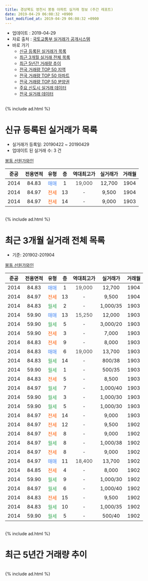 ```yaml
---
title: 경상북도 영천시 봉동 아파트 실거래 정보 (주간 레포트)
date: 2019-04-29 06:08:32 +0900
last_modified_at: 2019-04-29 06:08:32 +0900
---
```


* 업데이트 : 2019-04-29
* 자료 출처 : [국토교통부 실거래가 공개시스템](http://rt.molit.go.kr)
* 바로 가기
    * [신규 등록된 실거래가 목록](#신규-등록된-실거래가-목록)
    * [최근 3개월 실거래 전체 목록](#최근-3개월-실거래-전체-목록)
    * [최근 5년간 거래량 추이](#최근-5년간-거래량-추이)
    * [전국 거래량 TOP 50 지역](https://inasie.github.io/apt-trade-info/최근-3개월-전국에서-가장-거래가-많이-발생한-지역)
    * [전국 거래량 TOP 50 아파트](https://inasie.github.io/apt-trade-info/최근-3개월-전국에서-가장-거래가-많이-발생한-아파트)
    * [전국 거래량 TOP 50 분양권](https://inasie.github.io/apt-trade-info/최근-3개월-전국에서-가장-거래가-많이-발생한-분양권)
    * [주요 신도시 실거래 데이터](https://inasie.github.io/apt-trade-info/주요-신도시)
    * [전국 실거래 데이터](https://inasie.github.io/apt-trade-info/전국)
<br>
{% include ad.html %}
<br>

# 신규 등록된 실거래가 목록
* 실거래가 등록일: 20190422 ~ 20190429
* 업데이트 된 실거래 수: 3 건


[봉동 선원가와인](https://search.naver.com/search.naver?query=%EA%B2%BD%EC%83%81%EB%B6%81%EB%8F%84+%EC%98%81%EC%B2%9C%EC%8B%9C+%EB%B4%89%EB%8F%99+%EB%B4%89%EB%8F%99+%EC%84%A0%EC%9B%90%EA%B0%80%EC%99%80%EC%9D%B8)

|준공|전용면적|유형|층|역대최고가|실거래가|거래월|
|:---:|:---:|:---:|:---:|:---:|:---:|:---:|
|2014|84.83|<span style="color:#4285f3">매매</span>|1|<span style="color:#444444">19,000</span>|12,700|1904|
|2014|84.97|<span style="color:#ff5a00">전세</span>|13|<span style="color:#444444">-</span>|9,500|1904|
|2014|84.97|<span style="color:#ff5a00">전세</span>|14|<span style="color:#444444">-</span>|9,000|1903|


<br>
{% include ad.html %}
<br>

# 최근 3개월 실거래 전체 목록
* 기준: 201902-201904


[봉동 선원가와인](https://search.naver.com/search.naver?query=%EA%B2%BD%EC%83%81%EB%B6%81%EB%8F%84+%EC%98%81%EC%B2%9C%EC%8B%9C+%EB%B4%89%EB%8F%99+%EB%B4%89%EB%8F%99+%EC%84%A0%EC%9B%90%EA%B0%80%EC%99%80%EC%9D%B8)

|준공|전용면적|유형|층|역대최고가|실거래가|거래월|
|:---:|:---:|:---:|:---:|:---:|:---:|:---:|
|2014|84.83|<span style="color:#4285f3">매매</span>|1|<span style="color:#444444">19,000</span>|12,700|1904|
|2014|84.97|<span style="color:#ff5a00">전세</span>|13|<span style="color:#444444">-</span>|9,500|1904|
|2014|84.83|<span style="color:#34a853">월세</span>|2|<span style="color:#444444">-</span>|1,000/35|1903|
|2014|59.90|<span style="color:#4285f3">매매</span>|13|<span style="color:#444444">15,250</span>|12,000|1903|
|2014|59.90|<span style="color:#34a853">월세</span>|5|<span style="color:#444444">-</span>|3,000/20|1903|
|2014|59.90|<span style="color:#ff5a00">전세</span>|3|<span style="color:#444444">-</span>|7,000|1903|
|2014|84.83|<span style="color:#ff5a00">전세</span>|9|<span style="color:#444444">-</span>|8,000|1903|
|2014|84.83|<span style="color:#4285f3">매매</span>|6|<span style="color:#444444">19,000</span>|13,700|1903|
|2014|84.83|<span style="color:#34a853">월세</span>|14|<span style="color:#444444">-</span>|800/38|1903|
|2014|59.90|<span style="color:#34a853">월세</span>|1|<span style="color:#444444">-</span>|500/35|1903|
|2014|84.83|<span style="color:#ff5a00">전세</span>|5|<span style="color:#444444">-</span>|8,500|1903|
|2014|84.97|<span style="color:#34a853">월세</span>|7|<span style="color:#444444">-</span>|1,000/40|1903|
|2014|59.90|<span style="color:#34a853">월세</span>|3|<span style="color:#444444">-</span>|1,000/30|1903|
|2014|59.90|<span style="color:#34a853">월세</span>|5|<span style="color:#444444">-</span>|1,000/30|1903|
|2014|84.97|<span style="color:#ff5a00">전세</span>|14|<span style="color:#444444">-</span>|9,000|1903|
|2014|84.97|<span style="color:#ff5a00">전세</span>|12|<span style="color:#444444">-</span>|9,500|1902|
|2014|84.97|<span style="color:#ff5a00">전세</span>|8|<span style="color:#444444">-</span>|9,000|1902|
|2014|84.97|<span style="color:#34a853">월세</span>|8|<span style="color:#444444">-</span>|1,000/38|1902|
|2014|84.97|<span style="color:#ff5a00">전세</span>|8|<span style="color:#444444">-</span>|9,000|1902|
|2014|84.97|<span style="color:#4285f3">매매</span>|11|<span style="color:#444444">18,400</span>|13,700|1902|
|2014|84.85|<span style="color:#ff5a00">전세</span>|4|<span style="color:#444444">-</span>|8,000|1902|
|2014|59.90|<span style="color:#34a853">월세</span>|9|<span style="color:#444444">-</span>|1,000/30|1902|
|2014|84.97|<span style="color:#34a853">월세</span>|6|<span style="color:#444444">-</span>|1,000/40|1902|
|2014|84.83|<span style="color:#ff5a00">전세</span>|15|<span style="color:#444444">-</span>|9,500|1902|
|2014|84.83|<span style="color:#34a853">월세</span>|10|<span style="color:#444444">-</span>|1,000/35|1902|
|2014|59.90|<span style="color:#34a853">월세</span>|5|<span style="color:#444444">-</span>|500/40|1902|


<br>
{% include ad.html %}
<br>

# 최근 5년간 거래량 추이


<div style="width:100%;">
    <canvas id="deal_progress" height="200"></canvas>
</div>

<script>
new Chart(document.getElementById("deal_progress"), {
    type: 'line',
    data: {
        labels: ['201404','201405','201406','201407','201408','201409','201410','201411','201412','201501','201502','201503','201504','201505','201506','201507','201508','201509','201510','201511','201512','201601','201602','201603','201604','201605','201606','201607','201608','201609','201610','201611','201612','201701','201702','201703','201704','201705','201706','201707','201708','201709','201710','201711','201712','201801','201802','201803','201804','201805','201806','201807','201808','201809','201810','201811','201812','201901','201902','201903','201904'],
        datasets: [{
            label: '매매',
            pointRadius: 1,
            data: [0, 0, 0, 0, 0, 0, 26, 20, 11, 36, 31, 31, 17, 16, 9, 6, 5, 3, 6, 0, 1, 0, 1, 3, 0, 0, 0, 0, 0, 2, 3, 2, 0, 0, 1, 1, 2, 2, 2, 0, 1, 1, 0, 3, 1, 0, 4, 2, 0, 1, 2, 1, 1, 2, 1, 1, 0, 0, 1, 2, 1],
            borderColor: "rgba(255, 201, 14, 1)",
            backgroundColor: "rgba(255, 201, 14, 0.5)",
            fill: false,
            lineTension: 0
        },{
            label: '전월세',
            pointRadius: 1,
            data: [0, 0, 1, 1, 0, 0, 4, 4, 1, 4, 6, 5, 5, 7, 7, 9, 7, 6, 3, 2, 3, 1, 1, 1, 0, 0, 2, 2, 3, 2, 4, 1, 0, 4, 1, 2, 2, 1, 1, 2, 2, 1, 2, 3, 5, 4, 2, 5, 1, 0, 1, 2, 3, 2, 3, 2, 1, 4, 10, 11, 1],
            borderColor: "rgba(0, 141, 185, 1)",
            backgroundColor: "rgba(0, 141, 185, 0.5)",
            fill: false,
            lineTension: 0
        }
        ]
    },
    options: {
        responsive: true,
        title: {
            display: false
        },
        tooltips: {
            mode: 'index',
            intersect: false
        },
        hover: {
            mode: 'nearest',
            intersect: true
        },
        scales: {
            xAxes: [{
                display: true,
                scaleLabel: {
                    display: true,
                    labelString: '년/월'
                }
            }],
            yAxes: [{
                display: true,
                ticks: {
                    suggestedMin: 0,
                },
                scaleLabel: {
                    display: true,
                    labelString: '실거래 수'
                }
            }]
        }
    }
});

</script>


<br>
{% include ad.html %}
<br>

